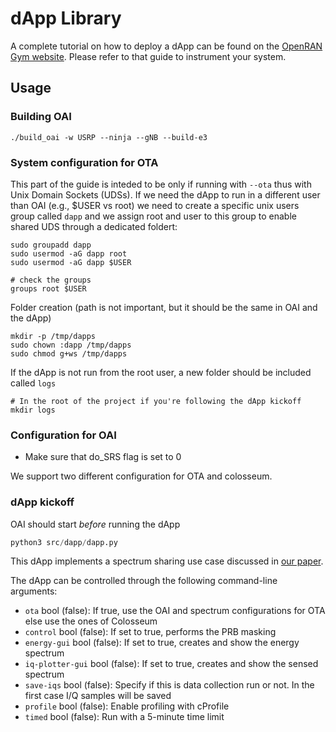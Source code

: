 # dApp Library

A complete tutorial on how to deploy a dApp can be found on the [OpenRAN Gym website](https://openrangym.com/tutorials/dapps-oai). Please refer to that guide to instrument your system.

## Usage

### Building OAI
```
./build_oai -w USRP --ninja --gNB --build-e3
```

### System configuration for OTA

This part of the guide is inteded to be only if running with `--ota` thus with Unix Domain Sockets (UDSs).
If we need the dApp to run in a different user than OAI (e.g., $USER vs root) we need to create a specific unix users group called `dapp` and we assign root and user to this group to enable shared UDS through a dedicated foldert:
```
sudo groupadd dapp
sudo usermod -aG dapp root
sudo usermod -aG dapp $USER

# check the groups
groups root $USER
```

Folder creation (path is not important, but it should be the same in OAI and the dApp)

```
mkdir -p /tmp/dapps
sudo chown :dapp /tmp/dapps
sudo chmod g+ws /tmp/dapps
```

If the dApp is not run from the root user, a new folder should be included called `logs`
```
# In the root of the project if you're following the dApp kickoff
mkdir logs
```

### Configuration for OAI
- Make sure that do_SRS flag is set to 0

We support two different configuration for OTA and colosseum.

### dApp kickoff

OAI should start _before_ running the dApp

```python 
python3 src/dapp/dapp.py
```

This dApp implements a spectrum sharing use case discussed in [our paper](https://arxiv.org/pdf/2501.16502).

The dApp can be controlled through the following command-line arguments:
- `ota` bool (false): If true, use the OAI and spectrum configurations for OTA else use the ones of Colosseum
- `control` bool (false): If set to true, performs the PRB masking
- `energy-gui` bool (false): If set to true, creates and show the energy spectrum
- `iq-plotter-gui` bool (false): If set to true, creates and show the sensed spectrum
- `save-iqs` bool (false): Specify if this is data collection run or not. In the first case I/Q samples will be saved
- `profile`  bool (false): Enable profiling with cProfile
- `timed` bool (false): Run with a 5-minute time limit
